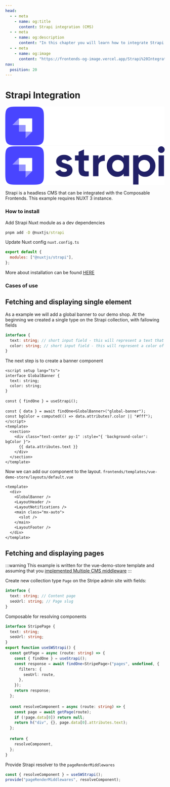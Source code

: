 ```yaml
---
head:
  - - meta
    - name: og:title
      content: Strapi integration (CMS)
  - - meta
    - name: og:description
      content: "In this chapter you will learn how to integrate Strapi (CMS)."
  - - meta
    - name: og:image
      content: "https://frontends-og-image.vercel.app/Strapi%20Integration.png?fontSize=120px"
nav:
  position: 20
---
```


# Strapi Integration

[<img src="../../../.assets/cms-icons/Strapi.full.logo.light.png" alt="Strapi Logo" class="mb-8 h-20 hidden dark:block" />](https://docs.strapi.io/dev-docs/intro)
[<img src="../../../.assets/cms-icons/Strapi.full.logo.dark.png" alt="Strapi Logo" class="mb-8 h-20 block dark:hidden" />](https://docs.strapi.io/dev-docs/intro)

Strapi is a headless CMS that can be integrated with the Composable Frontends.
This example requires NUXT 3 instance.

### How to install

Add Strapi Nuxt module as a dev dependencies

```cmd
pnpm add -D @nuxtjs/strapi
```

Update Nuxt config `nuxt.config.ts`

```js
export default {
  modules: ["@nuxtjs/strapi"],
};
```

More about installation can be found [HERE](https://strapi.nuxtjs.org/setup)

### Cases of use

## Fetching and displaying single element

As a example we will add a global banner to our demo shop.
At the beginning we created a single type on the Strapi collection, with fallowing fields

```ts
interface {
  text: string; // short input field - this will represent a text that we want to display in the banner
  color: string; // short input field - this will represent a color of the banner (this can be done also with color picker filed, but for this example we will use input text)
}

```

The next step is to create a banner component

```vue
<script setup lang="ts">
interface GlobalBanner {
  text: string;
  color: string;
}

const { findOne } = useStrapi();

const { data } = await findOne<GlobalBanner>("global-banner");
const bgColor = computed(() => data.attributes?.color || "#fff");
</script>
<template>
  <section>
    <div class="text-center py-1" :style="{ 'background-color': bgColor }">
      {{ data.attributes.text }}
    </div>
  </section>
</template>
```

Now we can add our component to the layout.
`frontends/templates/vue-demo-store/layouts/default.vue`

```vue
<template>
  <div>
    <GlobalBanner />
    <LayoutHeader />
    <LayoutNotifications />
    <main class="mx-auto">
      <slot />
    </main>
    <LayoutFooter />
  </div>
</template>
```

## Fetching and displaying pages

:::warning
This example is written for the vue-demo-store template and assuming that you [implemented Multiple CMS middleware](../../../getting-started/cms/multiple-cms.html)
:::

Create new collection type `Page` on the Stripe admin site with fields:

```ts
interface {
  text: string; // Content page
  seoUrl: string; // Page slug
}
```

Composable for resolving components

```ts
interface StripePage {
  text: string;
  seoUrl: string;
}
export function useSWStrapi() {
  const getPage = async (route: string) => {
    const { findOne } = useStrapi();
    const response = await findOne<StripePage>("pages", undefined, {
      filters: {
        seoUrl: route,
      },
    });
    return response;
  };

  const resolveComponent = async (route: string) => {
    const page = await getPage(route);
    if (!page.data[0]) return null;
    return h("div", {}, page.data[0].attributes.text);
  };

  return {
    resolveComponent,
  };
}
```

Provide Strapi resolver to the `pageRenderMiddlewares`

```ts
const { resolveComponent } = useSWStrapi();
provide("pageRenderMiddlewares", resolveComponent);
```
